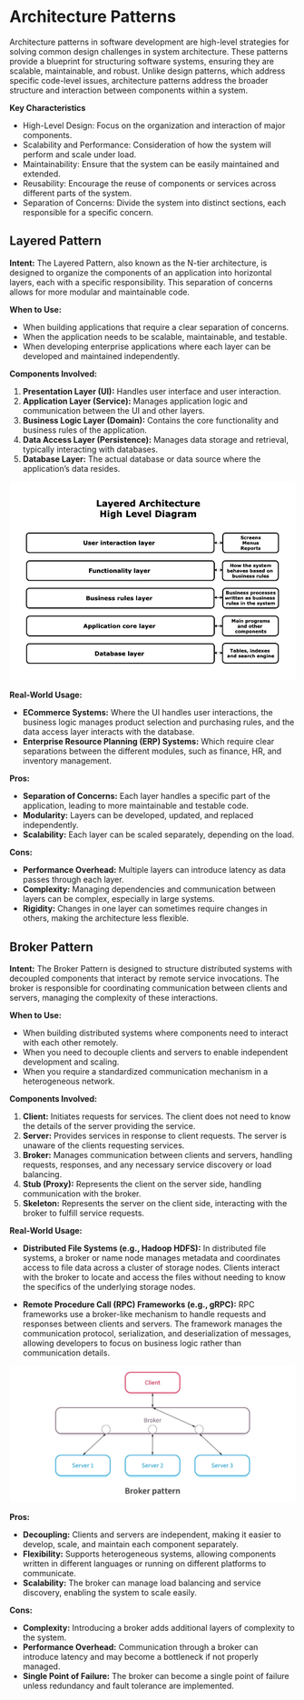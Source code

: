 # Architecture Patterns

Architecture patterns in software development are high-level strategies for solving common design challenges in system architecture. These patterns provide a blueprint for structuring software systems, ensuring they are scalable, maintainable, and robust. Unlike design patterns, which address specific code-level issues, architecture patterns address the broader structure and interaction between components within a system.

**Key Characteristics**

* High-Level Design: Focus on the organization and interaction of major components.
* Scalability and Performance: Consideration of how the system will perform and scale under load.
* Maintainability: Ensure that the system can be easily maintained and extended.
* Reusability: Encourage the reuse of components or services across different parts of the system.
* Separation of Concerns: Divide the system into distinct sections, each responsible for a specific concern.

## Layered Pattern

**Intent:**
The Layered Pattern, also known as the N-tier architecture, is designed to organize the components of an application into horizontal layers, each with a specific responsibility. This separation of concerns allows for more modular and maintainable code.

**When to Use:**
- When building applications that require a clear separation of concerns.
- When the application needs to be scalable, maintainable, and testable.
- When developing enterprise applications where each layer can be developed and maintained independently.

**Components Involved:**
1. **Presentation Layer (UI):** Handles user interface and user interaction.
2. **Application Layer (Service):** Manages application logic and communication between the UI and other layers.
3. **Business Logic Layer (Domain):** Contains the core functionality and business rules of the application.
4. **Data Access Layer (Persistence):** Manages data storage and retrieval, typically interacting with databases.
5. **Database Layer:** The actual database or data source where the application’s data resides.

![Layerd Pattern](<Assets/4. Architecural Patterns/LayeredArchitecture.png>)

**Real-World Usage:**
- **ECommerce Systems:** Where the UI handles user interactions, the business logic manages product selection and purchasing rules, and the data access layer interacts with the database.
- **Enterprise Resource Planning (ERP) Systems:** Which require clear separations between the different modules, such as finance, HR, and inventory management.

**Pros:**
- **Separation of Concerns:** Each layer handles a specific part of the application, leading to more maintainable and testable code.
- **Modularity:** Layers can be developed, updated, and replaced independently.
- **Scalability:** Each layer can be scaled separately, depending on the load.

**Cons:**
- **Performance Overhead:** Multiple layers can introduce latency as data passes through each layer.
- **Complexity:** Managing dependencies and communication between layers can be complex, especially in large systems.
- **Rigidity:** Changes in one layer can sometimes require changes in others, making the architecture less flexible.

## Broker Pattern

**Intent:**
The Broker Pattern is designed to structure distributed systems with decoupled components that interact by remote service invocations. The broker is responsible for coordinating communication between clients and servers, managing the complexity of these interactions.

**When to Use:**
- When building distributed systems where components need to interact with each other remotely.
- When you need to decouple clients and servers to enable independent development and scaling.
- When you require a standardized communication mechanism in a heterogeneous network.

**Components Involved:**
1. **Client:** Initiates requests for services. The client does not need to know the details of the server providing the service.
2. **Server:** Provides services in response to client requests. The server is unaware of the clients requesting services.
3. **Broker:** Manages communication between clients and servers, handling requests, responses, and any necessary service discovery or load balancing.
4. **Stub (Proxy):** Represents the client on the server side, handling communication with the broker.
5. **Skeleton:** Represents the server on the client side, interacting with the broker to fulfill service requests.

**Real-World Usage:**

- **Distributed File Systems (e.g., Hadoop HDFS):** In distributed file systems, a broker or name node manages metadata and coordinates access to file data across a cluster of storage nodes. Clients interact with the broker to locate and access the files without needing to know the specifics of the underlying storage nodes.

- **Remote Procedure Call (RPC) Frameworks (e.g., gRPC):** RPC frameworks use a broker-like mechanism to handle requests and responses between clients and servers. The framework manages the communication protocol, serialization, and deserialization of messages, allowing developers to focus on business logic rather than communication details.

![alt text](<Assets/4. Architecural Patterns/BrokerPattern.jpg>)

**Pros:**
- **Decoupling:** Clients and servers are independent, making it easier to develop, scale, and maintain each component separately.
- **Flexibility:** Supports heterogeneous systems, allowing components written in different languages or running on different platforms to communicate.
- **Scalability:** The broker can manage load balancing and service discovery, enabling the system to scale easily.

**Cons:**
- **Complexity:** Introducing a broker adds additional layers of complexity to the system.
- **Performance Overhead:** Communication through a broker can introduce latency and may become a bottleneck if not properly managed.
- **Single Point of Failure:** The broker can become a single point of failure unless redundancy and fault tolerance are implemented.
